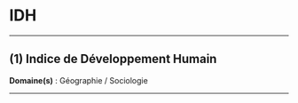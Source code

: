 # IDH

--------------------

## (1) Indice de Développement Humain

**Domaine(s)** : Géographie / Sociologie

--------------------